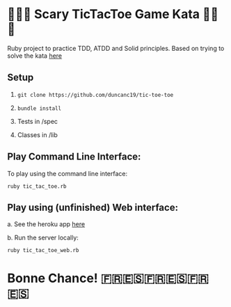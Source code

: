 # 🎃👻🎃    Scary TicTacToe Game Kata   👻🎃👻

Ruby project to practice TDD, ATDD and Solid principles. Based on trying to solve the kata [here](https://learn.madetech.com/sparring/tic-tac-toe/)

## Setup

1.  `git clone https://github.com/duncanc19/tic-toe-toe`

2.  `bundle install`

3.  Tests in /spec

4.  Classes in /lib 

## Play Command Line Interface: 

To play using the command line interface:

    ruby tic_tac_toe.rb

## Play using (unfinished) Web interface:

a.  See the heroku app [here](https://calm-falls-27969.herokuapp.com)

b.  Run the server locally:

    ruby tic_tac_toe_web.rb


# Bonne Chance! 🇫🇷🇪🇸🇫🇷🇪🇸🇫🇷🇪🇸
